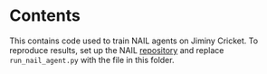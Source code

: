 # Contents

This contains code used to train NAIL agents on Jiminy Cricket. To reproduce results, set up the NAIL [repository](https://github.com/microsoft/nail_agent) and replace `run_nail_agent.py` with the file in this folder.